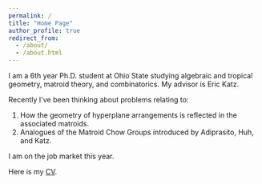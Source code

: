 ```yaml
---
permalink: /
title: "Home Page"
author_profile: true
redirect_from: 
  - /about/
  - /about.html
---
```


I am a 6th year Ph.D. student at Ohio State studying algebraic and tropical geometry, matroid theory, and combinatorics. My advisor is Eric Katz.

Recently I've been thinking about problems relating to:
1. How the geometry of hyperplane arrangements is reflected in the associated matroids.
2. Analogues of the Matroid Chow Groups introduced by Adiprasito, Huh, and Katz.

I am on the job market this year.

Here is my [CV](https://www.bindercommakyle.github.io/cv7-11-2024.pdf).
